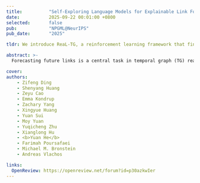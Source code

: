```yaml
---
title:          "Self-Exploring Language Models for Explainable Link Forecasting on Temporal Graphs via Reinforcement Learning"
date:           2025-09-22 00:01:00 +0800
selected:       false
pub:            "NPGML@NeurIPS"
pub_date:       "2025"

tldr: We introduce ReaL-TG, a reinforcement learning framework that fine-tunes LLMs to perform explainable link forecasting on temporal graphs.

abstract: >-
  Forecasting future links is a central task in temporal graph (TG) reasoning, requiring models to leverage historical interactions to predict upcoming ones. Traditional neural approaches, such as temporal graph neural networks, achieve strong performance but lack explainability and cannot be applied to unseen graphs without retraining. Recent studies have begun to explore using large language models (LLMs) for graph reasoning, but most of them are constrained to static graphs or small synthetic TGs and lack the evaluation of the quality of reasoning traces generated by LLMs. In this work, we present Reasoning-Enhanced Learning for Temporal Graphs (ReaL-TG), a reinforcement learning framework that fine-tunes LLMs to perform explainable link forecasting on real-world TGs. ReaL-TG uses outcome-based reward to encourage models to self-explore reasoning strategies from graph structure and to produce explanations that directly justify their predictions. To enable evaluation on LLM-generated reasoning traces, we propose a new evaluation protocol combining ranking metrics with an LLM-as-a-Judge system that assesses both the quality of reasoning and the impact of hallucinations. Experiments with ReaL-TG-4B, obtained by fine-tuning Qwen3-4B under our framework, show that it outperforms much larger frontier LLMs, including GPT-5 mini, on ranking metrics, while producing high-quality explanations confirmed by both the LLM judge and human evaluation.

cover: 
authors:
    - Zifeng Ding
    - Shenyang Huang
    - Zeyu Cao
    - Emma Kondrup
    - Zachary Yang
    - Xingyue Huang
    - Yuan Sui
    - Moy Yuan
    - Yuqicheng Zhu
    - Xianglong Hu
    - <b>Yuan He</b>
    - Farimah Poursafaei
    - Michael M. Bronstein
    - Andreas Vlachos

links:
  OpenReview: https://openreview.net/forum?id=p30azkwIer
---
```

